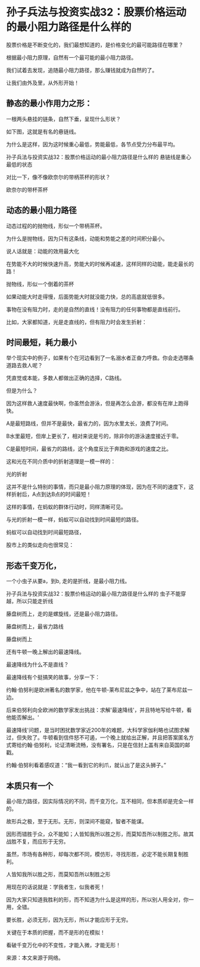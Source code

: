 # 孙子兵法与投资实战32：股票价格运动的最小阻力路径是什么样的

股票价格是不断变化的，我们最想知道的，是价格变化的最可能路径在哪里？

根据最小阻力原理，自然有一个最可能的最小阻力路径。

我们试着去发现，追随最小阻力路径，那么赚钱就成为自然的了。

让我们由外及里，从外形开始！

## 静态的最小作用力之形：
一根两头悬挂的链条，自然下垂，呈现什么形状？

如下图，这就是有名的悬链线。

为什么是这样，因为这时候重心最低，势能最低，各节点受力分布最平均。

孙子兵法与投资实战32：股票价格运动的最小阻力路径是什么样的
悬链线是重心最低的状态

对比一下，像不像欧奈尔的带柄茶杯的形状？

欧奈尔的带杯茶杯

## 动态的最小阻力路径
动态过程的的抛物线，形似一个带柄茶杯。

为什么是抛物线，因为只有这条线，动能和势能之差的时间积分最小。

说人话就是：动能的效用最大化

在势能不大的时候快速升高，势能大的时候再减速，这样同样的动能，能走最长的路！

抛物线，形似一个倒着的茶杯

如果动能大时走得慢，后面势能大时就没能力快，总的高底就低很多。

事物在没有阻力时，走的是自然的直线！没有阻力的任何事物都是直线前行。

比如，大家都知道，光是走直线的，但有阻力时会发生折射：

## 时间最短，耗力最小
举个现实中的例子，如果有个在河边看到了一名溺水者正奋力呼救。你会走选哪条道路去救人呢？

凭直觉或本能，多数人都做出正确的选择，C路线。

但是为什么？

因为这样救人速度最快啊，你虽然会游泳，但是再怎么会游，都没有在岸上跑得快。

A是最短路线，但并不是最快，最省力的，因为水里太长，浪费了时间。

B水里最短，但岸上更长了，相对来说是亏的，除非你的游泳速度接近于零。

C是最短时间，最省力的路线，这个角度反比于奔跑和游戏的速度之比。

这和光在不同介质中的折射道理是一模一样的：


光的折射

这并不是什么特别的事情，而只是最小阻力原理的体现，因为在不同的速度下，这样折射后，A点到达B点的时间最短！

这样的事情，在蚂蚁的群体行动时，同样清晰可见。

与光的折射一模一样，蚂蚁可以自动找到时间最短的路径。

蚂蚁可以自动找到时间最短路径，

股市上的类似走向也很常见：

## 形态千变万化，
一个小虫子从要a，到b, 走的是折线，是最小阻力线。

孙子兵法与投资实战32：股票价格运动的最小阻力路径是什么样的
虫子不能穿越，所以只能走折线

藤盘树而上，走的是螺旋线，还是最小阻力路径。

藤盘树而上，最省力路线

藤盘树而上

还有牛顿一晚上解出的最速降线。

最速降线为什么不是直线？

最速降线有个挺搞笑的故事，分享一下：

约翰·伯努利是欧洲著名的数学家，他在牛顿-莱布尼兹之争中，站在了莱布尼兹一边。

后来伯努利向全欧洲的数学家发出挑战：求解'最速降线'，并且特地写给牛顿，看他能否解出。'

最速降线'问题，是当时困扰数学家近200年的难题，大科学家伽利略也试图求解过，但失败了。牛顿看到信件怒不可遏，一个晚上就给出正解，并且把答案匿名方式寄给约翰·伯努利，论证清晰流畅，没有署名，只是在信封上盖有来自英国的邮戳。

约翰·伯努利看着感叹道：“我一看到它的利爪，就认出了是这头狮子。”


## 本质只有一个
最小阻力路径，因实际情况的不同，而千变万化，互不相同，但本质却是完全一样的。

故形兵之极，至于无形。无形，则深间不能窥，智者不能谋。

因形而错胜于众，众不能知；人皆知我所以胜之形，而莫知吾所以制胜之形。故其战胜不复，而应形于无穷。

虽然，市场有各种形，却每次都不同，模仿形，寻找形胜，必定不能长期复制胜利。

人皆知我所以胜之形，而莫知吾所以制胜之形

用现在的话说就是：学我者生，似我者死！

因为大家只知道我胜利的形，而不知道为什么是这样的形，所以别人用全对，你一用，全错。

要长胜，必须无形，因为无形，所以才能应形于无穷。

关键在于本质的把握，而不是形的在模拟！

看破千变万化中的不变性，才能入微，才能无形！


来源：本文来源于网络。
